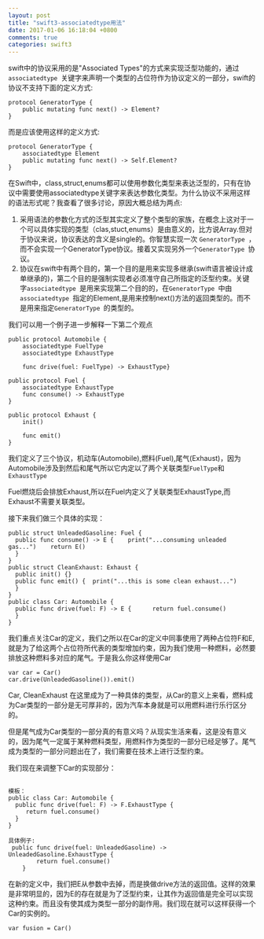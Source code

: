 ```yaml
---
layout: post
title: "swift3-associatedtype用法"
date: 2017-01-06 16:18:04 +0800
comments: true
categories: swift3
---
```


swift中的协议采用的是"Associated Types"的方式来实现泛型功能的，通过`associatedtype `关键字来声明一个类型的占位符作为协议定义的一部分，swift的协议不支持下面的定义方式:

```
protocol GeneratorType {
    public mutating func next() -> Element?
}

```

而是应该使用这样的定义方式:

```
protocol GeneratorType {
    associatedtype Element
    public mutating func next() -> Self.Element?
}
```

在Swift中，class,struct,enums都可以使用参数化类型来表达泛型的，只有在协议中需要使用associatedtype关键字来表达参数化类型。为什么协议不采用这样的语法形式呢？我查看了很多讨论，原因大概总结为两点:

1. 采用语法的参数化方式的泛型其实定义了整个类型的家族，在概念上这对于一个可以具体实现的类型（clas,stuct,enums）是由意义的，比方说Array.但对于协议来说，协议表达的含义是single的。你智慧实现一次
`GeneratorType `，而不会实现一个GeneratorType协议。接着又实现另外一个`GeneratorType `协议。
2. 协议在swift中有两个目的，第一个目的是用来实现多继承(swift语言被设计成单继承的)，第二个目的是强制实现者必须准守自己所指定的泛型约束。关键字`associatedtype `是用来实现第二个目的的，在`GeneratorType `中由`associatedtype `指定的Element,是用来控制next()方法的返回类型的。而不是用来指定`GeneratorType `的类型的。


我们可以用一个例子进一步解释一下第二个观点

```
public protocol Automobile {
    associatedtype FuelType
    associatedtype ExhaustType
    
    func drive(fuel: FuelType) -> ExhaustType}

public protocol Fuel {
    associatedtype ExhaustType
    func consume() -> ExhaustType
}

public protocol Exhaust {
    init()
    
    func emit()
}
```


我们定义了三个协议，机动车(Automobile),燃料(Fuel),尾气(Exhaust)，因为Automobile涉及到然后和尾气所以它内定以了两个关联类型`FuelType`和`ExhaustType`

Fuel燃烧后会排放Exhaust,所以在Fuel内定义了关联类型ExhaustType,而Exhaust不需要关联类型。

接下来我们做三个具体的实现：



```
public struct UnleadedGasoline: Fuel {
  public func consume() -> E {    print("...consuming unleaded gas...")    return E()
  }
}
public struct CleanExhaust: Exhaust {
  public init() {}
  public func emit() {  print("...this is some clean exhaust...")
  }
}
public class Car: Automobile {
  public func drive(fuel: F) -> E {      return fuel.consume()
  }
}
```

我们重点关注Car的定义，我们之所以在Car的定义中同事使用了两种占位符F和E,就是为了给这两个占位符所代表的类型增加约束，因为我们使用一种燃料，必然要排放这种燃料多对应的尾气。于是我么你这样使用Car

```
var car = Car()
car.drive(UnleadedGasoline()).emit()
```

Car, CleanExhaust 在这里成为了一种具体的类型，从Car的意义上来看，燃料成为Car类型的一部分是无可厚非的，因为汽车本身就是可以用燃料进行乐行区分的。


但是尾气成为Car类型的一部分真的有意义吗？从现实生活来看，这是没有意义的，因为尾气一定属于某种燃料类型，用燃料作为类型的一部分已经足够了。尾气成为类型的一部分问题出在了，我们需要在技术上进行泛型约束。


我们现在来调整下Car的实现部分：

```

模板：
public class Car: Automobile {
  public func drive(fuel: F) -> F.ExhaustType {   
     return fuel.consume()
  }
}

具体例子:
 public func drive(fuel: UnleadedGasoline) -> UnleadedGasoline.ExhaustType {
        return fuel.consume()
    }
```

在新的定义中，我们把E从参数中去掉，而是换做drive方法的返回值。这样的效果是非常明显的，因为E的存在就是为了泛型约束，让其作为返回值是完全可以实现这种约束。而且没有使其成为类型一部分的副作用。我们现在就可以这样获得一个Car的实例的。

```
var fusion = Car()
```